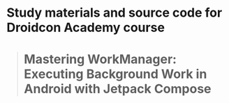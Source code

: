 # Study materials and source code for **Droidcon Academy** course 
> # Mastering WorkManager: Executing Background Work in Android with Jetpack Compose 
